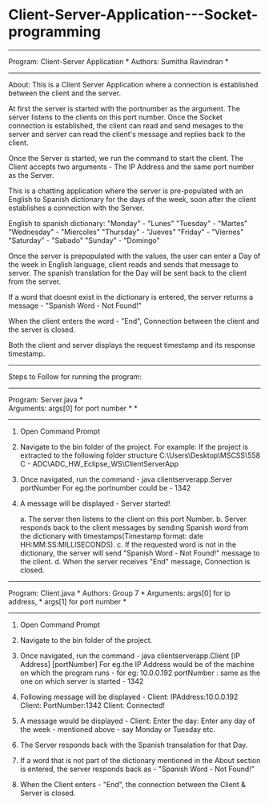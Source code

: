# Client-Server-Application---Socket-programming
************************************************
Program: Client-Server Application             *
Authors: Sumitha Ravindran                     *
************************************************
About:
This is a Client Server Application where a connection is established between the client and the server.

At first the server is started with the portnumber as the argument. The server listens to the clients on this port number.
Once the Socket connection is established, the client can read and send mesages to the server and server can read the client's message and replies back to the client. 

Once the Server is started, we run the command to start the client. The Client accepts two arguments - The IP Address and the same port number as the Server.

This is a chatting application where the server is pre-populated with an English to Spanish dictionary for the days of the week, soon after the client establishes a connection with the Server.

English to spanish dictionary:
"Monday"    - "Lunes"
"Tuesday"   - "Martes"
"Wednesday" - "Miercoles"
"Thursday"  - "Jueves"
"Friday"    - "Viernes"
"Saturday"  - "Sabado"
"Sunday"    - "Domingo" 

Once the server is prepopulated with the values, the user can enter a Day of the week in English language, client reads and sends that message to server. The spanish translation for the Day will be sent back to the client from the server.

If a word that doesnt exist in the dictionary is entered, the server returns a message - "Spanish Word - Not Found!"

When the client enters the word - "End", Connection between the client and the server is closed.

Both the client and server displays the request timestamp and its response timestamp.

***********************************************************************************************************************************

Steps to Follow for running the program:
	  
************************************************
Program: Server.java                           *                              
Arguments: args[0] for port number             *
                                               *
************************************************ 
1. Open Command Prompt
2. Navigate to the bin folder of the project.
  For example: If the project is extracted to the following folder structure
  C:\Users\Desktop\MSCSS\558 C - ADC\ADC_HW_Eclipse_WS\ClientServerApp

 
3. Once navigated, run the command - java clientserverapp.Server portNumber
    For eg.the portnumber could be - 1342

4. A message will be displayed - Server started!

    a. The server then listens to the client on this port Number.
    b. Server responds back to the client messages by sending Spanish word from the dictionary with timestamps(Timestamp format: date HH:MM:SS:MILLISECONDS).
    c. If the requested word is not in the dictionary, the server will send "Spanish Word - Not Found!" message to the client.
    d. When the server receives "End" message, Connection is closed.  	  

************************************************
Program: Client.java                           *
Authors: Group 7                               *
Arguments: args[0] for ip address,             *
           args[1] for port number             *
************************************************
1. Open Command Prompt
2. Navigate to the bin folder of the project.
3. Once navigated, run the command - java clientserverapp.Client [IP Address] [portNumber]
    For eg.the IP Address would be of the machine on which the program runs - for eg: 10.0.0.192
            portNumber : same as the one on which server is started - 1342

4. Following message will be displayed - 
    Client: IPAddress:10.0.0.192
    Client: PortNumber:1342
    Client: Connected!

5. A message would be displayed - Client: Enter the day: 
    Enter any day of the week - mentioned above - say Monday or Tuesday etc.

6. The Server responds back with the Spanish transalation for that Day.

7. If a word that is not part of the dictionary mentioned in the About section is entered, the server responds back as - "Spanish Word - Not Found!" 

8. When the Client enters - "End", the connection between the Client & Server is closed.
  
